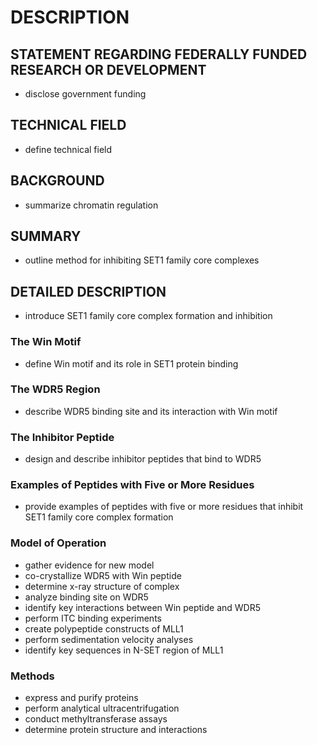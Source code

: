 # DESCRIPTION

## STATEMENT REGARDING FEDERALLY FUNDED RESEARCH OR DEVELOPMENT

- disclose government funding

## TECHNICAL FIELD

- define technical field

## BACKGROUND

- summarize chromatin regulation

## SUMMARY

- outline method for inhibiting SET1 family core complexes

## DETAILED DESCRIPTION

- introduce SET1 family core complex formation and inhibition

### The Win Motif

- define Win motif and its role in SET1 protein binding

### The WDR5 Region

- describe WDR5 binding site and its interaction with Win motif

### The Inhibitor Peptide

- design and describe inhibitor peptides that bind to WDR5

### Examples of Peptides with Five or More Residues

- provide examples of peptides with five or more residues that inhibit SET1 family core complex formation

### Model of Operation

- gather evidence for new model
- co-crystallize WDR5 with Win peptide
- determine x-ray structure of complex
- analyze binding site on WDR5
- identify key interactions between Win peptide and WDR5
- perform ITC binding experiments
- create polypeptide constructs of MLL1
- perform sedimentation velocity analyses
- identify key sequences in N-SET region of MLL1

### Methods

- express and purify proteins
- perform analytical ultracentrifugation
- conduct methyltransferase assays
- determine protein structure and interactions

